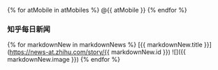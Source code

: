 {% for atMobile in atMobiles %}
  @{{ atMobile }}
{% endfor %}

### **知乎每日新闻**
{% for markdownNew in markdownNews %}
  [{{ markdownNew.title }}](https://news-at.zhihu.com/story/{{ markdownNew.id  }})
  ![]({{ markdownNew.image }}) 
{% endfor %}
